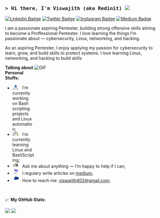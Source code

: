 ### <samp>&gt; Hi there, I'm Viswajith (aka Redinit) <img src="https://media.giphy.com/media/hvRJCLFzcasrR4ia7z/giphy.gif" width="25"> </samp>

[![Linkedin Badge](https://img.shields.io/badge/-LinkedIn-0e76a8?style=flat-square&logo=Linkedin&logoColor=white)](https://linkedin.com/in/viswajith-v402)
[![Twitter Badge](https://img.shields.io/badge/-Twitter-00acee?style=flat-square&logo=Twitter&logoColor=white)](https://twitter.com/viswajith404)
[![Instagram Badge](https://img.shields.io/badge/-Instagram-e4405f?style=flat-square&logo=Instagram&logoColor=white)](https://instagram.com/_____viswa_jith__/)
[![Medium Badge](https://img.shields.io/badge/medium-%2312100E.svg?&style=for-square&logo=medium&logoColor=white)](https://medium.com/@redinit404)



I am a passionate aspiring Pentester, building strong offensive skills aiming to become a Proffessional Pentester. I love learning the things I’m passionate about — cybersecurity, Linux, networking, and hacking.

As an aspiring Pentester, I enjoy applying my passion for cybersecurity to learn, grow, and build skills to protect systems. I love learning Linux, networking, and hacking to build skills

<img align="right" alt="GIF" src="https://media0.giphy.com/media/v1.Y2lkPTc5MGI3NjExc3RjdDEzNjRjMnlhZjdya3FkYzhsbXZ2ZzA1NHo2bnNoZnQzOXR3YyZlcD12MV9pbnRlcm5hbF9naWZfYnlfaWQmY3Q9Zw/SmaYvew52UlC9MmB6l/giphy.gif" width="408" height="318" />
  

**Talking about Personal Stuffs:**

- <img src="https://github.com/Redinit/Redinit/blob/main/assets/developer.gif.gif" width="21" />&nbsp;&nbsp; I’m currently working on Bash scripting projects and Linux automation;
- <img src="https://github.com/Redinit/Redinit/blob/main/assets/lightning.gif" width="21" />&nbsp;&nbsp; I’m currently learning Linux and BashScripting;
- <img src="https://github.com/Redinit/Redinit/blob/main/assets/message.gif" width="21" />&nbsp;&nbsp; Ask me about anything — I’m happy to help if I can;
- <img src="https://github.com/Redinit/Redinit/blob/main/assets/laptop.gif" width="21" />&nbsp;&nbsp; I regulary write articles on [medium](https://medium.com/@redinit404);
- <img src="https://github.com/Redinit/Redinit/blob/main/assets/letterbox.gif" width="21" />&nbsp;&nbsp; How to reach me: viswajith402@gmail.com;

</br>



📈 **My GitHub Stats:**

<p>
  <img height="180em" src="https://github-readme-stats.vercel.app/api?username=ViswajithV&show_icons=true&hide_border=true&count_private=true&include_all_commits=true&theme=dracula" />

  <img height="180em" src="https://github-readme-stats.vercel.app/api/top-langs/?username=Redinit&layout=compact&hide_border=true&theme=dracula" />
</p>
